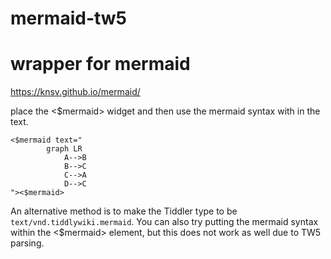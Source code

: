 # mermaid-tw5

# wrapper for mermaid
https://knsv.github.io/mermaid/

place the <$mermaid> widget and then use the mermaid syntax with in the text.

~~~~
<$mermaid text="
        graph LR
            A-->B
            B-->C
            C-->A
            D-->C
"><$mermaid>
~~~~


An alternative method is to make the Tiddler type to be ``text/vnd.tiddlywiki.mermaid``.
You can also try putting the mermaid syntax within the <$mermaid> element, but this does not work as well due to TW5 parsing.


